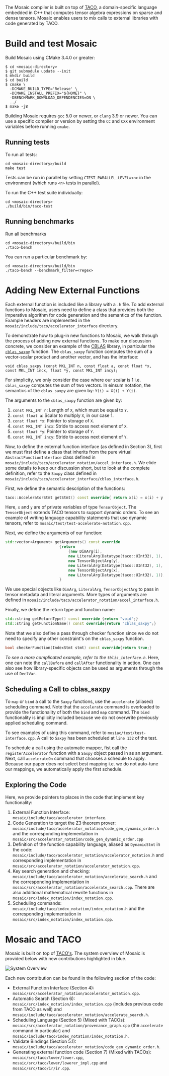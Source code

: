 The Mosaic compiler is built on top of
[TACO](https://github.com/tensor-compiler/taco), a domain-specific language
embedded in C++ that computes tensor algebra expressions on sparse and dense
tensors. Mosaic enables users to mix calls to external libraries with code
generated by TACO.



# Build and test Mosaic

Build Mosaic using CMake 3.4.0 or greater:

    $ cd <mosaic-directory>
    $ git submodule update --init
    $ mkdir build
    $ cd build
    $ cmake \
      -DCMAKE_BUILD_TYPE='Release' \
      -DCMAKE_INSTALL_PREFIX="${HOME}" \
      -DBENCHMARK_DOWNLOAD_DEPENDENCIES=ON \
      ../
    $ make -j8

Building Mosaic requires `gcc` 5.0 or newer, or `clang` 3.9 or newer.  You can
use a specific compiler or version by setting the `CC` and `CXX` environment
variables before running `cmake`.


## Running tests
To run all tests:

    cd <mosaic-directory>/build
    make test

Tests can be run in parallel by setting `CTEST_PARALLEL_LEVEL=<n>` in the environment (which runs `<n>` tests in
parallel).

To run the C++ test suite individually:

    cd <mosaic-directory>
    ./build/bin/taco-test

## Running benchmarks 

Run all benchmarks 

    cd <mosaic-directory>/build/bin
    ./taco-bench


You can run a particular benchmark by:

    cd <mosaic-directory>/build/bin
    ./taco-bench --benchmark_filter=<regex>




# Adding New External Functions

Each external function is included like a library with a ```.h``` file. To add external functions to Mosaic, users need
to define a class that provides both the imperative algorithm for code generation and the semantics of the function.
Example headers are implemented in the ```mosaic/include/taco/accelerator_interface``` directory.

To demonstrate how to plug-in new functions to Mosaic, we walk through the process of adding new external functions. To
make our discussion concrete, we consider an example of the
[CBLAS](https://www.intel.com/content/www/us/en/develop/documentation/onemkl-developer-reference-c/top/blas-and-sparse-blas-routines.html)
library, in particular the
[```cblas_saxpy```](https://www.intel.com/content/www/us/en/develop/documentation/onemkl-developer-reference-c/top/blas-and-sparse-blas-routines/blas-routines/blas-level-1-routines-and-functions/cblas-axpy.html#cblas-axpy)
function. The ```cblas_saxpy``` function computes the sum of a vector-scalar product and another vector, and has the
interface:

```void cblas_saxpy (const MKL_INT n, const float a, const float *x, const MKL_INT incx, float *y, const MKL_INT incy);```


For simplicity, we only consider the case where our scalar is 1 i.e.
```cblas_saxpy``` computes the sum of two vectors. In einsum notation, the
semantics of the ```cblas_saxpy``` are given by: ```Y(i) = X(i) + Y(i)```.

The arguments to the ```cblas_saxpy``` function are given by:

1. ```const MKL_INT n```: Length of ```X```, which must be equal to ```Y```.
2. ```const float a```: Scalar to multiply  ```X```, in our case 1.
3. ```const float *x```: Pointer to storage of ```X```.
4. ```const MKL_INT incx```: Stride to access next element of ```X```.
5. ```const float *y```: Pointer to storage of ```Y```.
6. ```const MKL_INT incy```: Stride to access next element of ```Y```.

Now, to define the external function interface (as defined in Section 3), first
we must first define a class that inherits from the pure virtual
```AbstractFunctionInterface``` class defined in
```mosaic/include/taco/accelerator_notation/accel_interface.h```. We elide some details to keep our
discussion short, but to look at the complete definition, refer to the
```Saxpy``` class defined in
```mosaic/include/taco/accelerator_interface/cblas_interface.h```.

First, we define the semantic description of the functions:

```C++
taco::AcceleratorStmt getStmt() const override{ return x(i) = x(i) + y(i);}
```
Here, ```x``` and ```y``` are of private variables of type ```TensorObject```.
The ```TensorObject``` extends TACO tensors to support dynamic orders. To see
an example of writing language capability statements that use dynamic tensors,
refer to ```mosaic/test/test-accelerate-notation.cpp```.

Next, we define the arguments of our function:

```C++
std::vector<Argument> getArguments() const override
                        {return 
                            {new DimArg(i),
                            new LiteralArg(Datatype(taco::UInt32), 1),
                            new TensorObjectArg(y),
                            new LiteralArg(Datatype(taco::UInt32), 1),
                            new TensorObjectArg(x),
                            new LiteralArg(Datatype(taco::UInt32), 1)};
                        }
```
We use special objects like ```DimArg```, ```LiteralArg```,
```TensorObjectArg``` to pass in tensor metadata and literal arguments. More
types of arguments are defined in
```mosaic/include/taco/accelerator_notation/accel_interface.h```.

Finally, we define the return type and function name:

```C++
std::string getReturnType() const override {return "void";}
std::string getFunctionName() const override{return "cblas_saxpy";}
```
Note that we also define a pass through checker function since we do not need to
specify any other constraint's on the ```cblas_saxpy``` function.

```C++
bool checkerFunction(IndexStmt stmt) const override{return true;}
```

*To see a more complicated example, refer to the ```tblis_interface.h```*.
Here, one can note the ```callBefore``` and ```callAfter``` functionality in
action. One can also see how library-specific objects can be used as arguments
through the use of ```DeclVar```.

## Scheduling a Call to cblas\_saxpy

To ```map``` or  ```bind``` a call to the ```Saxpy``` functions, use the
```accelerate``` (aliased) scheduling command. Note that the ```accelerate```
command is overloaded to provide the functionality of both the ```bind``` and
```map``` command. The ```bind``` functionality is implicitly included because
we do not overwrite previously applied scheduling command.

To see examples of using this command, refer to
```mosiac/test/test-interface.cpp```. A call to ```Saxpy``` has been scheduled
at `line 132` of the test.

To schedule a call using the automatic mapper, fist call the
```registerAccelerator``` function with a ```Saxpy```  object passed in as an
argument. Next, call ```accelerateOn``` command that chooses a schedule to
apply. Because our paper does not select best mapping i.e. we do not auto-tune
our mappings, we automatically apply the first schedule.

## Exploring the Code

Here, we provide pointers to places in the code that implement key
functionality:

1. External Function Interface: ```mosaic/include/taco/accelerator_interface```.
2. Code Generation to target the Z3 theorem prover:
   ```mosaic/include/taco/accelerator_notation/code_gen_dynamic_order.h``` and
   the corresponding implementation in
   ```mosaic/src/accelerator_notation/code_gen_dynamic_order.cpp```
3. Definition of the function capability language, aliased as ```DynamicStmt```
   in the code:
   ```mosaic/include/taco/accelerator_notation/accelerator_notation.h``` and
   corresponding implementation in
   ```mosaic/src/accelerator_notation/accelerator_notation.cpp```.
4. Key search generation and checking:
   ```mosaic/include/taco/accelerator_notation/accelerate_search.h``` and the corresponding
   implementation in ```mosaic/src/accelerator_notation/accelerate_search.cpp```. 
   There are also additional
   mathematical rewrite functions in ```mosaic/src/index_notation/index_notation.cpp```.
5. Scheduling commands:
   ```mosaic/include/taco/index_notation/index_notation.h``` and the
   corresponding implementation in
   ```mosaic/src/index_notation/index_notation.cpp```. 

# Mosaic and TACO

Mosaic is built on top of [TACO's](https://github.com/tensor-compiler/taco). The
system overview of Mosaic is provided below with new contributions highlighted
in blue.

![System Overview](img/mosaic-overview.jpg)

Each new contribution can be found in the following section of the code:

- External Function Interface (Section 4):
  ```mosaic/src/accelerator_notation/accelerator_notation.cpp```.
- Automatic Search (Section 6): ```mosaic/src/index_notation/index_notation.cpp``` (includes
    previous code from TACO as well) and
  ```mosaic/include/taco/accelerator_notation/accelerate_search.h```.
- Scheduling Language (Section 5) (Mixed with TACOs):
  ```mosaic/src/accelerator_notation/provenance_graph.cpp``` (the
  ```accelerate``` command in particular) and
  ```mosaic/include/taco/index_notation/index_notation.h```.
- Validate Bindings (Section 5.1):
  ```mosaic/include/taco/accelerator_notation/code_gen_dynamic_order.h```.
- Generating external function code (Section 7) (Mixed with TACOs):
  ```mosaic/src/taco/lower/lower.cpp```,
  ```mosaic/src/taco/lower/lowerer_impl.cpp``` and
  ```mosaic/src/taco/ir/ir.cpp```.


